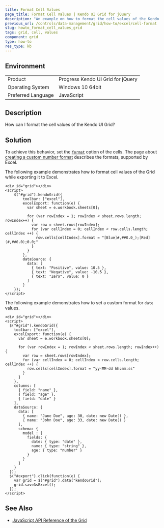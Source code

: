 ```yaml
---
title: Format Cell Values
page_title: Format Cell Values | Kendo UI Grid for jQuery
description: "An example on how to format the cell values of the Kendo UI Grid during Excel export."
previous_url: /controls/data-management/grid/how-to/excel/cell-format
slug: howto_format_cell_values_grid
tags: grid, cell, values
component: grid
type: how-to
res_type: kb
---
```


## Environment

<table>
 <tr>
  <td>Product</td>
  <td>Progress Kendo UI Grid for jQuery</td>
 </tr>
 <tr>
  <td>Operating System</td>
  <td>Windows 10 64bit</td>
 </tr>
 <tr>
  <td>Preferred Language</td>
  <td>JavaScript</td>
 </tr>
</table>

## Description

How can I format the cell values of the Kendo UI Grid?

## Solution

To achieve this behavior, set the [`format`](/api/javascript/ooxml/workbook/configuration/sheets.rows.cells.format) option of the cells. The page about [creating a custom number format](https://support.office.com/en-us/article/Create-a-custom-number-format-78f2a361-936b-4c03-8772-09fab54be7f4) describes the formats, supported by Excel.

The following example demonstrates how to format cell values of the Grid while exporting it to Excel.

```dojo
<div id="grid"></div>
<script>
    $("#grid").kendoGrid({
        toolbar: ["excel"],
        excelExport: function(e) {
          var sheet = e.workbook.sheets[0];

          for (var rowIndex = 1; rowIndex < sheet.rows.length; rowIndex++) {
            var row = sheet.rows[rowIndex];
            for (var cellIndex = 0; cellIndex < row.cells.length; cellIndex ++) {
              row.cells[cellIndex].format = "[Blue]#,##0.0_);[Red](#,##0.0);0.0;"
            }
          }
        },
        dataSource: {
          data: [
            { text: "Positive", value: 10.5 },
            { text: "Negative", value: -10.5 },
            { text: "Zero", value: 0 }
          ]
        }
    });
</script>
```

The following example demonstrates how to set a custom format for `date` values.

```dojo
<div id="grid"></div>
<script>
  $("#grid").kendoGrid({
    toolbar: ["excel"],
    excelExport: function(e) {
      var sheet = e.workbook.sheets[0];

      for (var rowIndex = 1; rowIndex < sheet.rows.length; rowIndex++) {
        var row = sheet.rows[rowIndex];
        for (var cellIndex = 0; cellIndex < row.cells.length; cellIndex ++) {
          row.cells[cellIndex].format = "yy-MM-dd hh:mm:ss"
        }
      }
    },
    columns: [
      { field: "name" },
      { field: "age" },
      { field: "date" }
    ],
    dataSource: {
      data: [
        { name: "Jane Doe", age: 30, date: new Date() },
        { name: "John Doe", age: 33, date: new Date() }
      ],
      schema: {
        model : {
          fields: {
            date: { type: "date" },
            name: { type: "string" },
            age: { type: "number" }
          }
        }
      }
    }
  });
  $("#export").click(function(e) {
    var grid = $("#grid").data("kendoGrid");
    grid.saveAsExcel();
  });
</script>
```

## See Also

* [JavaScript API Reference of the Grid](/api/javascript/ui/grid)
